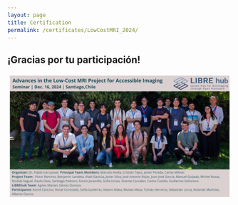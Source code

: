 ```yaml
---
layout: page
title: Certification
permalink: /certificates/LowCostMRI_2024/
---
```


## ¡Gracias por tu participación!

<img src="/images/workshops/lowcostMRI_certificate_2024.png" data-action="zoom">
